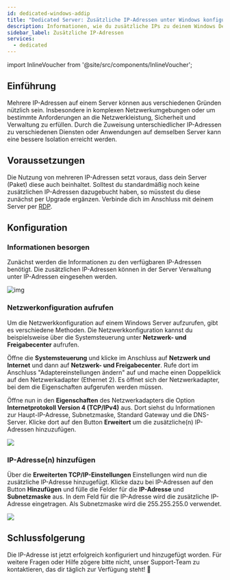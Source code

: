 ```yaml
---
id: dedicated-windows-addip
title: "Dedicated Server: Zusätzliche IP-Adressen unter Windows konfigurieren"
description: Informationen, wie du zusätzliche IPs zu deinem Windows Dedicated Server von ZAP-Hosting hinzufügen kannst - ZAP-Hosting.com Dokumentation
sidebar_label: Zusätzliche IP-Adressen
services:
  - dedicated
---
```


import InlineVoucher from '@site/src/components/InlineVoucher';

## Einführung

Mehrere IP-Adressen auf einem Server können aus verschiedenen Gründen nützlich sein. Insbesondere in komplexen Netzwerkumgebungen oder um bestimmte Anforderungen an die Netzwerkleistung, Sicherheit und Verwaltung zu erfüllen. Durch die Zuweisung unterschiedlicher IP-Adressen zu verschiedenen Diensten oder Anwendungen auf demselben Server kann eine bessere Isolation erreicht werden.

<InlineVoucher />

## Voraussetzungen

Die Nutzung von mehreren IP-Adressen setzt voraus, dass dein Server (Paket) diese auch beinhaltet. Solltest du standardmäßig noch keine zusätzlichen IP-Adressen dazugebucht haben, so müsstest du diese zunächst per Upgrade ergänzen. Verbinde dich im Anschluss mit deinem Server per [RDP](dedicated-windows-userdp.md). 



## Konfiguration



### Informationen besorgen

Zunächst werden die Informationen zu den verfügbaren IP-Adressen benötigt. Die zusätzlichen IP-Adressen können in der Server Verwaltung unter IP-Adressen eingesehen werden. 

![img](https://screensaver01.zap-hosting.com/index.php/s/zAfKskX42rMSRmb/preview)





### Netzwerkonfiguration aufrufen

Um die Netzwerkkonfiguration auf einem Windows Server aufzurufen, gibt es verschiedene Methoden. Die Netzwerkkonfiguration kannst du beispielsweise über die Systemsteuerung unter **Netzwerk- und Freigabecenter** aufrufen. 

Öffne die **Systemsteuerung** und klicke im Anschluss auf **Netzwerk und Internet** und dann auf **Netzwerk- und Freigabecenter**. Rufe dort im Anschluss  "Adaptereinstellungen ändern" auf und mache einen Doppelklick auf den Netzwerkadapter (Ethernet 2). Es öffnet sich der Netzwerkadapter, bei dem die Eigenschaften aufgerufen werden müssen. 

Öffne nun in den **Eigenschaften** des Netzwerkadapters die Option **Internetprotokoll Version 4 (TCP/IPv4)** aus. Dort siehst du Informationen zur Haupt-IP-Adresse, Subnetzmaske, Standard Gateway und die DNS-Server. Klicke dort auf den Button **Erweitert** um die zusätzliche(n) IP-Adressen hinzuzufügen. 

![](https://screensaver01.zap-hosting.com/index.php/s/R4FyxYPMEH6syS3/preview)



### IP-Adresse(n) hinzufügen

Über die **Erweiterten TCP/IP-Einstellungen** Einstellungen wird nun die zusätzliche IP-Adresse hinzugefügt. Klicke dazu bei IP-Adressen auf den Button **Hinzufügen** und fülle die Felder für die **IP-Adresse** und **Subnetzmaske** aus. In dem Feld für die IP-Adresse wird die zusätzliche IP-Adresse eingetragen. Als Subnetzmaske wird die 255.255.255.0 verwendet. 



![](https://screensaver01.zap-hosting.com/index.php/s/96RpNegkcGGEsJe/preview)




## Schlussfolgerung

Die IP-Adresse ist jetzt erfolgreich konfiguriert und hinzugefügt worden. Für weitere Fragen oder Hilfe zögere bitte nicht, unser Support-Team zu kontaktieren, das dir täglich zur Verfügung steht! 🙂





